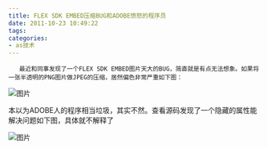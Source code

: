 ```yaml
---
title: FLEX SDK EMBED压缩BUG和ADOBE愤怒的程序员
date: 2011-10-23 10:49:22
tags:
categories:
- as技术
---
```

       最近和同事发现了一个FLEX SDK EMBED图片天大的BUG，简直就是有点无法想象。如果将一张半透明的PNG图片做JPEG的压缩，居然偏色非常严重如下图：   

  

  ![图片](http://a4.qpic.cn/psu?/V14DzTs12NMSI8/xOPopLZ5mEp4U4.sU*v6n3lsmzQcYXtwOWo7tqSg6zQ!/b/YXGLDlqPEQAAYnkNDVqbEgAA&ek=1&kp=1&pt=0&t=5&tl=3&su=059299953&tm=1554897600&sce=0-12-12&rf=2-9) 

    
 

  本以为ADOBE人的程序相当垃圾，其实不然。查看源码发现了一个隐藏的属性能解决问题如下图，具体就不解释了 

  

  

  ![图片](http://a1.qpic.cn/psu?/V14DzTs12NMSI8/9T4evrVFp6uySW8wxm5Izk6C9m6pxK4gweHGtYqQJz0!/b/YYOSpVpgBAAAYpiCn1onBAAA&ek=1&kp=1&pt=0&t=5&tl=3&su=0250350625&tm=1554897600&sce=0-12-12&rf=2-9) 

  

   
  

  